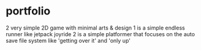 # portfolio
2 very simple 2D game with minimal arts & design
1 is a simple endless runner like jetpack joyride
2 is a simple platformer that focuses on the auto save file system like 'getting over it' and 'only up'
